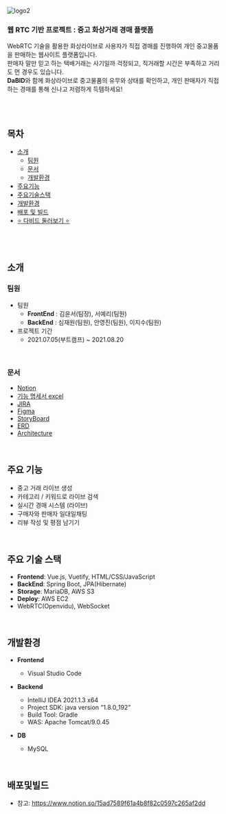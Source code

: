 ![logo2](https://user-images.githubusercontent.com/68534487/130913586-114218a7-1ea0-45cf-8826-b27e173fe83d.png)

### 웹 RTC 기반 프로젝트 : 중고 화상거래 경매 플랫폼 
WebRTC 기술을 활용한 화상라이브로 사용자가 직접 경매를 진행하여 개인 중고물품을 판매하는 웹사이트 플랫폼입니다. <br>
판매자 말만 믿고 하는 택배거래는 사기일까 걱정되고, 직거래할 시간은 부족하고 거리도 먼 경우도 있습니다. <br>
**DaBID**와 함께 화상라이브로 중고물품의 유무와 상태를 확인하고, 개인 판매자가 직접하는 경매를 통해 신나고 저렴하게 득템하세요!<br>

<br>
<br>

## 목차


- [소개](#소개)
  - [팀원](#팀원)
  - [문서](#문서)
  - [개발환경](#개발환경)
- [주요기능](##주요기능)
- [주요기술스택](##주요기술스택)
- [개발환경](##개발환경)
- [배포 및 빌드](##배포및빌드)
- [⭐ 다비드 둘러보기 ⭐](DaBID.md)

<br>
<br>

## 소개
### 팀원
- 팀원
  - **FrontEnd** : 김윤서(팀장), 서예리(팀원)
  - **BackEnd**  : 심재원(팀원), 안영진(팀원), 이지수(팀원)
- 프로젝트 기간
  - 2021.07.05(부트캠프) ~ 2021.08.20

<br>

### 문서
 - [Notion](https://www.notion.so/PJT-14bf2a880caa4b2f8cb5f220ce270bf3)
 - [기능 명세서 excel](https://docs.google.com/spreadsheets/d/1pazhJn9QQCp9-F--eiMslCsy95N4F8GIuffqEuyxysQ/edit#gid=1438666494)
 - [JIRA](https://jira.ssafy.com/secure/RapidBoard.jspa?rapidView=9739&projectKey=S05P13A506&view=planning.nodetail&issueLimit=100)
 - [Figma](https://www.figma.com/team_invite/redeem/PxGzuHG5EE5SJrjPOExpwX)
 - [StoryBoard](https://docs.google.com/presentation/d/1eBP6ZpRhm4AEdg9Pu2nexNRW_feO2aKZFI18TOPKFzE/edit#slide=id.p)
 - [ERD](https://www.erdcloud.com/d/wbwiRBoxZA4vkFdkf)
 - [Architecture](https://app.cloudcraft.co/view/ee48ee97-e3bb-40bb-8ca4-88cafacb0ebd?key=C5PweKhv2OiF43s6gYaN8g)

<br>

## 주요 기능
 - 중고 거래 라이브 생성
 - 카테고리 / 키워드로 라이브 검색
 - 실시간 경매 시스템 (라이브)
 - 구매자와 판매자 일대일채팅
 - 리뷰 작성 및 평점 남기기

<br>

## 주요 기술 스택
 - **Frontend**: Vue.js, Vuetify, HTML/CSS/JavaScript
 - **BackEnd**: Spring Boot, JPA(Hibernate)
 - **Storage**: MariaDB, AWS S3
 - **Deploy**: AWS EC2
 - WebRTC(Openvidu), WebSocket

<br>

## 개발환경
- __Frontend__
  - Visual Studio Code

- __Backend__
  - IntelliJ IDEA 2021.1.3 x64
  - Project SDK: java version “1.8.0_192”
  - Build Tool: Gradle
  - WAS: Apache Tomcat/9.0.45

- __DB__
  - MySQL

<br>

## 배포및빌드
- 참고: https://www.notion.so/15ad7589f61a4b8f82c0597c265af2dd

